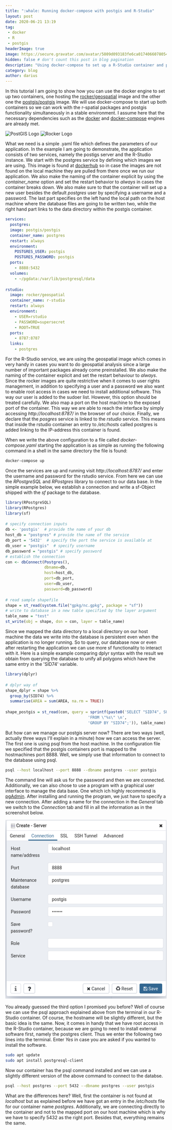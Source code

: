 ```yaml
---
title: ":whale: Running docker-compose with postgis and R-Studio"
layout: post
date: 2020-06-21 13:19
tag: 
 - docker
 - R
 - postgis
headerImage: true
image: https://secure.gravatar.com/avatar/5809d093183fe6ca0174066078054949.jpg?s=80&r=g&d=mm
hidden: false # don't count this post in blog pagination
description: "Using docker-compose to set up a R-Studio container and postgis."
category: blog
author: darius
---
```

In this tutorial I am going to show how you can use the docker engine to set up 
two containers, one hosting the [rocker/geospatial](https://hub.docker.com/r/rocker/geospatial) 
image and the other one the [postgis/postgis](https://hub.docker.com/r/postgis/postgis)
image. We will use docker-compose to start up both containers
so we can work with the r-spatial packages and postgis functionality simultaneously
in a stable environment.
I assume here that the necessary dependencies such as the [docker](https://docs.docker.com/get-docker/) and 
[docker-compose](https://docs.docker.com/compose/install/) engines are already met.

![PostGIS Logo](https://www.osgeo.org/wp-content/uploads/postgis-logo-1.png)
![Rocker Logo](https://secure.gravatar.com/avatar/5809d093183fe6ca0174066078054949.jpg?s=80&r=g&d=mm)

What we need is a simple .yaml file which defines the parameters of our application.
In the example I am going to demonstrate, the application consists of two services,
namely the postigs server and the R-Studio instance. We start with the postgres 
service by defining which images we are using. This image is found at [dockerhub](https://hub.docker.com/)
so in case the images are not found on the local machine they are pulled from there
once we run our application. We also make the naming of the container explicit by
using the _container_name_ option and set the restart behavior to _always_ in cases
the container breaks down. We also make sure to that the container will set up
a new user besides the default _postgres_ user by specifying a username and a password.
The last part specifies on the left hand the local path on the host machine where 
the database files are going to be written two, while the right hand part
links to the data directory within the postgis container.


```yaml
services:
  postgres:
  image: postgis/postgis
  container_name: postgres
  restart: always
  environment:
    POSTGRES_USER: postgis
    POSTGRES_PASSWORD: postgis
  ports:
    - 8888:5432
  volumes:
    - ~/pgdata:/var/lib/postgresql/data

rstudio:
  image: rocker/geospatial
  container_name: r-studio
  restart: always
  environment:
    - USER=rstudio
    - PASSWORD=supersecret
    - ROOT=TRUE
  ports:
    - 8787:8787
  links: 
    - postgres
```

For the R-Studio service, we are using the geospatial image which comes in very
handy in cases you want to do geospatial analysis since a large number of important
packages already come preinstalled. We also make the naming of the container explicit
and set the restart behaviour to _always_. Since the rocker images are quite restrictive
when it comes to user rights management, in addition to specifying a user and a 
password we also want to enable root access in cases we need to install additional
software. This way our user is added to the sudoer list. However, this option
should be treated carefully. We also map a port on the host machine to the exposed
port of the container. This way we are able to reach the interface by simply 
accessing *http://localhost:8787/* in the browser of our choice. Finally, we declare
that the _posgres_ service is linked to the _rstudio_ service. This means that inside
the rstudio container an entry to _/etc/hosts_ called postgres is added linking
to the IP-address this container is found.

When we write the above configuration to a file called _docker-compose.yaml_ starting
the application is as simple as running the following command in a shell in the
same directory the file is found:


```bash
docker-compose up
```

Once the services are up and running visit *http://localhost:8787/* and enter 
the username and password for the rstudio service. From here we can use the _RPostgreSQL_
and _RPostgres_ library to connect to our data base. In the simple example below,
we establish a connection and write a sf-Object shipped with the _sf_ package to the 
database.


```r
library(RPostgreSQL)
library(RPostgres)
library(sf)

# specify connection inputs
db <- 'postgis'  # provide the name of your db
host_db = "postgres" # provide the name of the service
db_port = '5432'  # specify the port the service is available at
db_user = "postgis"  # specify username
db_password = "postgis" # specify password
# establish the connection
con <- dbConnect(Postgres(), 
                 dbname=db, 
                 host=host_db, 
                 port=db_port, 
                 user=db_user, 
                 password=db_password)

# read sample shapefile
shape = st_read(system.file("gpkg/nc.gpkg", package = "sf"))
# write to database in a new table specified by the layer argument
table_name = "test"
st_write(obj = shape, dsn = con, layer = table_name)
```

Since we mapped the data directory to a local directory on our host machine
the data we write into the database is persistent even when the application 
is no longer running. So to query, our database now or even after restarting the 
application we can use more sf functionality to interact with it.
Here is a simple example comparing dplyr syntax with the result we obtain from
querying the database to unify all polygons which have the same entry in the 'SID74' 
variable.


```r
library(dplyr)

# dplyr way of 
shape_dplyr = shape %>%
  group_by(SID74) %>%
  summarise(AREA = sum(AREA, na.rm = TRUE))

shape_postgis = st_read(con, query = sprintf(paste0('SELECT "SID74", SUM("AREA") as "AREA", ST_UNION(geom) as geom \n',
                                    'FROM \"%s\" \n',
                                    'GROUP BY "SID74";')), table_name)
```

But how can we manage our postgis server now? There are two ways (well, actually
three ways I'll explain in a minute) how we can access the server. The first one is using psql from the host 
machine. In the configuration file we specified that the postgis containers port
is mapped to the hostmachines port 8888. Well, we simply use that information
to connect to the database using psql.


```bash
psql --host localhost --port 8888 --dbname postgres --user postgis
```

The command line will ask us for the password and then we are connected. 
Additionally, we can also chose to use a program with a graphical user interface
to manage the data base. One which ich highly recommend is [pgAdmin](https://www.pgadmin.org/).
After installing and running the program, we just have to specify a new connection.
After adding a name for the connection in the _General_ tab we switch to the
_Connection_ tab and fill in all the information as in the screenshot below.  

![pgAdmin](../assets/images/pgAdmin.png)

You already guessed the third option I promised you before? Well of course we can
use the psql approach explained above from the terminal in our R-Studio container.
Of course, the hostname will be slightly different, but the basic idea is the same.
Now, it comes in handy that we have root access in the R-Studio container, because
we are going to need to install external software first, namely the postgres client.
Thus we enter the following two lines into the terminal. Enter _Yes_ in case
you are asked if you wanted to install the software.


```bash
sudo apt update
sudo apt install postgresql-client
```

Now our container has the psql command installed and we can use a slightly different
version of the above command to connect to the databse.


```bash
psql --host postgres --port 5432 --dbname postgres --user postgis
```

What are the differences here? Well, first the container is not found at _localhost_
but as explained before we have got an entry in the _/etc/hosts_ file for our
container name _postgres_. Additionally, we are connecting directly to the container
and not to the mapped port on our host machine which is why we have to specify 5432
as the right port. Besides that, everything remains the same.

